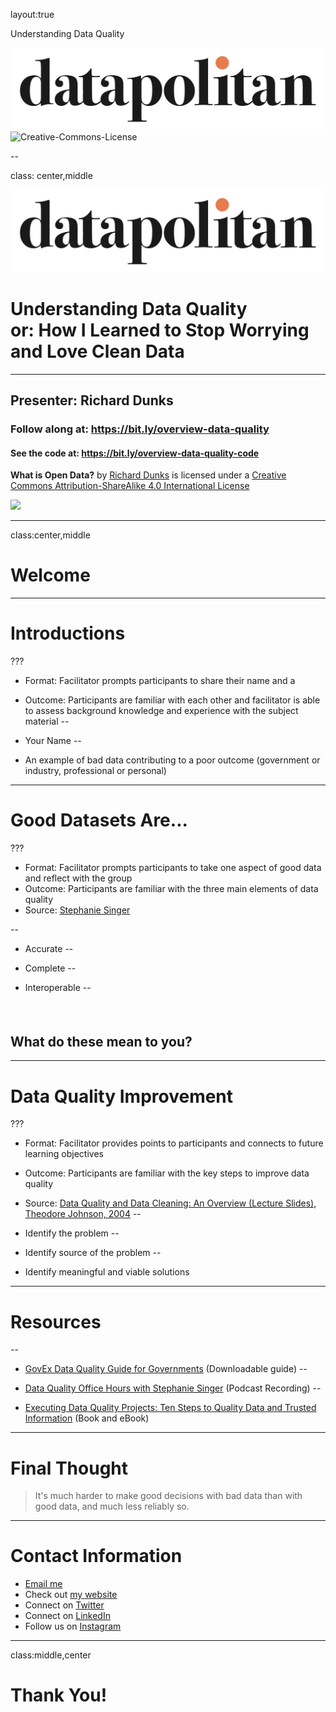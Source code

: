 layout:true

<div class="header">
  
  <p class="header-text">Understanding Data Quality</p>
</div>
<div class="footer">
  <p class="footer-text">
    <img src="images/datapolitan-logo-01.svg" class="logo_new">
    <span xmlns:dct="http://purl.org/dc/terms/" property="dct:title">
      <img alt="Creative-Commons-License" style="border-width:0" src="https://i.creativecommons.org/l/by-sa/4.0/80x15.png" />
      </p>
</div>

--

class: center,middle

![img-center-40](images/datapolitan-logo-01.svg)

# Understanding Data Quality <br>or: How I Learned to Stop Worrying and Love Clean Data

- - -

## Presenter: Richard Dunks

### Follow along at: https://bit.ly/overview-data-quality

#### See the code at: https://bit.ly/overview-data-quality-code

<p class="license-text"><strong><strong>What is Open Data?</strong></strong> by <a xmlns:cc="http://creativecommons.org/ns#" href="http://www.datapolitan.com" property="cc:attributionName" rel="cc:attributionURL">Richard Dunks</a> is licensed under a <a rel="license" href="http://creativecommons.org/licenses/by-sa/4.0/">Creative Commons Attribution-ShareAlike 4.0 International License</a></p>

<a rel="license" href="http://creativecommons.org/licenses/by-sa/4.0/"><img style="border-width:0;width:8%" src="https://i.creativecommons.org/l/by-sa/4.0/80x15.png" /></a>

---

class:center,middle
# Welcome

---

# Introductions
???
+ Format: Facilitator prompts participants to share their name and a 
+ Outcome: Participants are familiar with each other and facilitator is able to assess background knowledge and experience with the subject material
--

+ Your Name
--

+ An example of bad data contributing to a poor outcome (government or industry, professional or personal)

---

# Good Datasets Are...
???
+ Format: Facilitator prompts participants to take one aspect of good data and reflect with the group
+ Outcome: Participants are familiar with the three main elements of data quality
+ Source: [Stephanie Singer](https://www.linkedin.com/in/stephanie-singer-68499a/)

--

+ Accurate
--

+ Complete
--

+ Interoperable
--


##### &nbsp;
## What do these mean to you?

---

# Data Quality Improvement
???
+ Format: Facilitator provides points to participants and connects to future learning objectives
+ Outcome: Participants are familiar with the key steps to improve data quality
+ Source: [Data Quality and Data Cleaning: An Overview (Lecture Slides), Theodore Johnson, 2004](http://www.cs.rutgers.edu/~muthu/dqted.ppt)
--

+ Identify the problem
--

+ Identify source of the problem
--

+ Identify meaningful and viable solutions

---

# Resources
--

+ [GovEx Data Quality Guide for Governments](http://campaignscientific.com/data/uploads/dataqualityguideforgovernments.pdf) (Downloadable guide)
--

+ [Data Quality Office Hours with Stephanie Singer](https://govex.jhu.edu/wiki/data-quality-september-2016-office-hours/) (Podcast Recording)
--

+ [Executing Data Quality Projects: Ten Steps to Quality Data and Trusted Information](http://www.gfalls.com/ten-steps-data-quality-book/) (Book and eBook)

---

# Final Thought
> It's much harder to make good decisions with bad data than with good data, and much less reliably so.

---

# Contact Information
+ [Email me](mailto:richard[at]datapolitan[dot]com)
+ Check out [my website](https://wwww.datapolitan.com)
+ Connect on [Twitter](https://twitter.com/Datapolitan)
+ Connect on [LinkedIn](https://www.linkedin.com/in/richarddunks/)
+ Follow us on [Instagram](https://www.instagram.com/datapolitan/)

---

class:middle,center
# Thank You!

